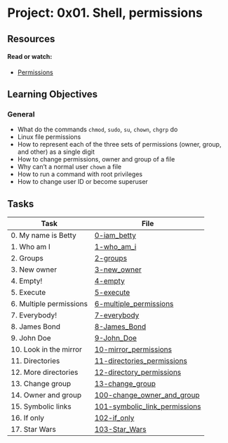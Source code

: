 # Project: 0x01. Shell, permissions

## Resources

#### Read or watch:

* [Permissions](https://intranet.alxswe.com/rltoken/aQmRB6ms-SDHUhqY0Rsa3g)
## Learning Objectives

### General

* What do the commands <code>chmod</code>, <code>sudo</code>, <code>su</code>, <code>chown</code>, <code>chgrp</code> do
* Linux file permissions
* How to represent each of the three sets of permissions (owner, group, and other) as a single digit
* How to change permissions, owner and group of a file
* Why can’t a normal user <code>chown</code> a file
* How to run a command with root privileges
* How to change user ID or become superuser<br>
## Tasks

| Task | File |
| ---- | ---- |
| 0. My name is Betty | [0-iam_betty](./0-iam_betty) |
| 1. Who am I | [1-who_am_i](./1-who_am_i) |
| 2. Groups | [2-groups](./2-groups) |
| 3. New owner | [3-new_owner](./3-new_owner) |
| 4. Empty! | [4-empty](./4-empty) |
| 5. Execute | [5-execute](./5-execute) |
| 6. Multiple permissions | [6-multiple_permissions](./6-multiple_permissions) |
| 7. Everybody! | [7-everybody](./7-everybody) |
| 8. James Bond | [8-James_Bond](./8-James_Bond) |
| 9. John Doe | [9-John_Doe](./9-John_Doe) |
| 10. Look in the mirror | [10-mirror_permissions](./10-mirror_permissions) |
| 11. Directories | [11-directories_permissions](./11-directories_permissions) |
| 12. More directories | [12-directory_permissions](./12-directory_permissions) |
| 13. Change group | [13-change_group](./13-change_group) |
| 14. Owner and group | [100-change_owner_and_group](./100-change_owner_and_group) |
| 15. Symbolic links | [101-symbolic_link_permissions](./101-symbolic_link_permissions) |
| 16. If only | [102-if_only](./102-if_only) |
| 17. Star Wars | [103-Star_Wars](./103-Star_Wars) |
